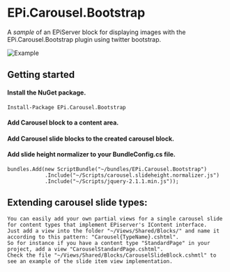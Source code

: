 # EPi.Carousel.Bootstrap

A *sample* of an EPiServer block for displaying images with the EPi.Carousel.Bootstrap plugin using twitter bootstrap.

![Example][1]

## Getting started

#### Install the NuGet package.

    Install-Package EPi.Carousel.Bootstrap

#### Add Carousel block to a content area.
#### Add Carousel slide blocks to the created carousel block.
#### Add slide height normalizer to your BundleConfig.cs file.

	bundles.Add(new ScriptBundle("~/bundles/EPi.Carousel.Bootstrap")
                .Include("~/Scripts/carousel.slideheight.normalizer.js")
                .Include("~/Scripts/jquery-2.1.1.min.js"));
				
## Extending carousel slide types:
	
	You can easily add your own partial views for a single carousel slide for content types that implement EPiserver's IContent interface.
	Just add a view into the folder "~/Views/Shared/Blocks/" and name it according to this pattern: "Carousel{TypeName}.cshtml".
	So for instance if you have a content type "StandardPage" in your project, add a view "CarouselStandardPage.cshtml".
	Check the file "~/Views/Shared/Blocks/CarouselSlideBlock.cshmtl" to see an example of the slide item view implementation.

  [1]: https://raw.githubusercontent.com/Geta/EPi.Carousel/master/EPi.Carousel.Bootstrap/example.png
